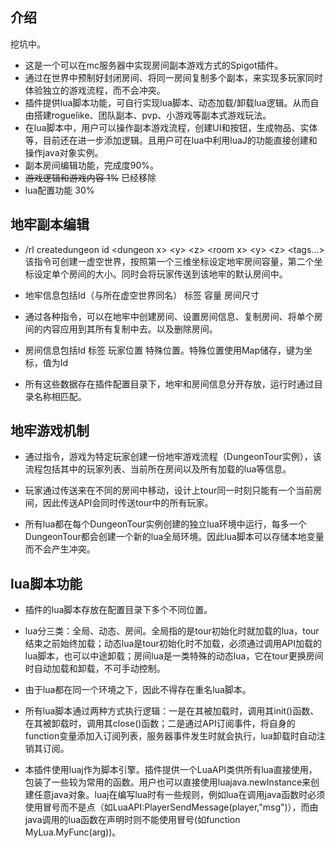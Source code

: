 ## 介绍
挖坑中。
* 这是一个可以在mc服务器中实现房间副本游戏方式的Spigot插件。
* 通过在世界中预制好封闭房间、将同一房间复制多个副本，来实现多玩家同时体验独立的游戏流程，而不会冲突。
* 插件提供lua脚本功能，可自行实现lua脚本、动态加载/卸载lua逻辑。从而自由搭建roguelike、团队副本、pvp、小游戏等副本式游戏玩法。
* 在lua脚本中，用户可以操作副本游戏流程，创建UI和按钮，生成物品、实体等，目前还在进一步添加逻辑。且用户可在lua中利用luaJ的功能直接创建和操作java对象实例。
* 副本房间编辑功能，完成度90%。
* ~~游戏逻辑和游戏内容 1%~~ 已经移除
* lua配置功能 30%

## 地牢副本编辑
* /rl createdungeon id \<dungeon x> \<y> \<z> \<room x> \<y> \<z> \<tags...> 该指令可创建一虚空世界，按照第一个三维坐标设定地牢房间容量，第二个坐标设定单个房间的大小。同时会将玩家传送到该地牢的默认房间中。

* 地牢信息包括Id（与所在虚空世界同名） 标签 容量 房间尺寸

* 通过各种指令，可以在地牢中创建房间、设置房间信息、复制房间、将单个房间的内容应用到其所有复制中去。以及删除房间。

* 房间信息包括Id 标签 玩家位置 特殊位置。特殊位置使用Map储存，键为坐标，值为Id

* 所有这些数据存在插件配置目录下，地牢和房间信息分开存放，运行时通过目录名称相匹配。

## 地牢游戏机制
* 通过指令，游戏为特定玩家创建一份地牢游戏流程（DungeonTour实例），该流程包括其中的玩家列表、当前所在房间以及所有加载的lua等信息。

* 玩家通过传送来在不同的房间中移动，设计上tour同一时刻只能有一个当前房间，因此传送API会同时传送tour中的所有玩家。

* 所有lua都在每个DungeonTour实例创建的独立lua环境中运行，每多一个DungeonTour都会创建一个新的lua全局环境。因此lua脚本可以存储本地变量而不会产生冲突。


## lua脚本功能
* 插件的lua脚本存放在配置目录下多个不同位置。

* lua分三类：全局、动态、房间。全局指的是tour初始化时就加载的lua，tour结束之前始终加载；动态lua是tour初始化时不加载，必须通过调用API加载的lua脚本，也可以中途卸载；房间lua是一类特殊的动态lua，它在tour更换房间时自动加载和卸载，不可手动控制。

* 由于lua都在同一个环境之下，因此不得存在重名lua脚本。

* 所有lua脚本通过两种方式执行逻辑：一是在其被加载时，调用其init()函数、在其被卸载时，调用其close()函数；二是通过API订阅事件，将自身的function变量添加入订阅列表，服务器事件发生时就会执行，lua卸载时自动注销其订阅。

* 本插件使用luaj作为脚本引擎。插件提供一个LuaAPI类供所有lua直接使用，包装了一些较为常用的函数。用户也可以直接使用luajava.newInstance来创建任意java对象。luaj在编写lua时有一些规则，例如lua在调用java函数时必须使用冒号而不是点（如LuaAPI:PlayerSendMessage(player,"msg")），而由java调用的lua函数在声明时则不能使用冒号(如function MyLua.MyFunc(arg))。